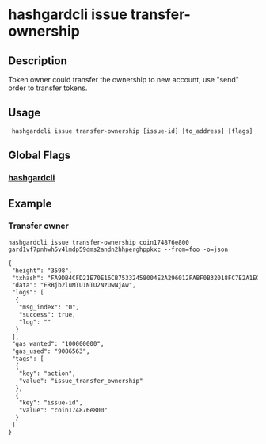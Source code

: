 # hashgardcli issue transfer-ownership

## Description
Token owner could transfer the ownership to new account, use "send" order to transfer tokens. 
## Usage
```
 hashgardcli issue transfer-ownership [issue-id] [to_address] [flags]
```
## Global Flags
 ### [hashgardcli](../README.md)
## Example
### Transfer owner
```shell
hashgardcli issue transfer-ownership coin174876e800 gard1vf7pnhwh5v4lmdp59dms2andn2hhperghppkxc --from=foo -o=json
```

```txt
{
 "height": "3598",
 "txhash": "FA9DB4CFD21E70E16CB75332458004E2A296012FABF0B32018FC7E2A1E02EEC0",
 "data": "ERBjb2luMTU1NTU2NzUwNjAw",
 "logs": [
  {
   "msg_index": "0",
   "success": true,
   "log": ""
  }
 ],
 "gas_wanted": "100000000",
 "gas_used": "9086563",
 "tags": [
  {
   "key": "action",
   "value": "issue_transfer_ownership"
  },
  {
   "key": "issue-id",
   "value": "coin174876e800"
  }
 ]
}
```
